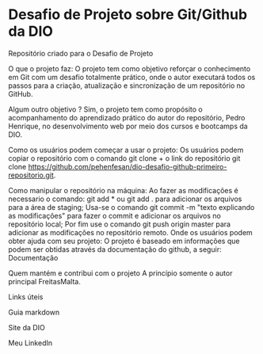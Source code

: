 # Desafio de Projeto sobre Git/Github da DIO
Repositório criado para o Desafio de Projeto

O que o projeto faz:
O projeto tem como objetivo reforçar o conhecimento em Git com um desafio totalmente prático, onde o autor executará todos os passos para a criação, atualização e sincronização de um repositório no GitHub.

Algum outro objetivo ?
Sim, o projeto tem como propósito o acompanhamento do aprendizado prático do autor do repositório, Pedro Henrique, no desenvolvimento web por meio dos cursos e bootcamps da DIO.

Como os usuários podem começar a usar o projeto:
Os usuários podem copiar o repositório com o comando git clone + o link do repositório git clone https://github.com/pehenfesan/dio-desafio-github-primeiro-repositorio.git.

Como manipular o repositório na máquina:
Ao fazer as modificações é necessario o comando: git add * ou git add . para adicionar os arquivos para a área de staging;
Usa-se o comando git commit -m "texto explicando as modificações" para fazer o commit e adicionar os arquivos no repositório local;
Por fim use o comando git push origin master para adicionar as modificações no repositório remoto.
Onde os usuários podem obter ajuda com seu projeto:
O projeto é baseado em informações que podem ser obtidas através da documentação do github, a seguir: Documentação

Quem mantém e contribui com o projeto
A princípio somente o autor principal FreitasMalta.

Links úteis 

Guia markdown

Site da DIO

Meu LinkedIn
